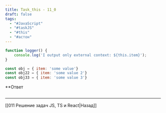```yaml
---
title: Task_this - 11_0
draft: false
tags:
  - "#JavaScript"
  - "#taskJS"
  - "#this"
  - "#астон"
---
```

```js
function logger() {
	console.log('I output only external context: ${this.item}');
}

const obj = { item: 'some value'}
const obj22 = { item: 'some value 2'}
const obj33 = { item: 'some value 3'}
```

**Ответ

```js

```

___

[[011 Решение задач JS, TS и React|Назад]]